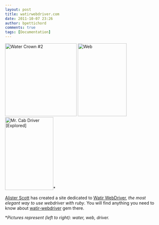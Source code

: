 ```yaml
---
layout: post
title: watirwebdriver.com
date: 2011-10-07 23:26
author: bpettichord
comments: true
tags: [Documentation]
---
```

<a href="http://www.flickr.com/photos/michaeljscott/3094068273/" title="Water Crown #2 by Michael Scott | scottphotographics.com, on Flickr"><img src="http://farm4.static.flickr.com/3090/3094068273_8422faa5f0_m.jpg" width="236" height="240" alt="Water Crown #2"></a> <a href="http://www.flickr.com/photos/johnkay/3182986643/" title="Web by Images by John 'K', on Flickr"><img src="http://farm4.static.flickr.com/3122/3182986643_b476b7b76c_m.jpg" width="161" height="240" alt="Web"></a> <a href="http://www.flickr.com/photos/thomasleuthard/5630775728/" title="Mr. Cab Driver [Explored] by 85mm.ch, on Flickr"><img src="http://farm6.static.flickr.com/5182/5630775728_079db5faff_m.jpg" width="159" height="240" alt="Mr. Cab Driver [Explored]"></a>*

<a href="http://watirmelon.com/">Alister Scott</a> has created a site dedicated to <a href="http://watirwebdriver.com/">Watir WebDriver</a>, <em>the most elegant way to use webdriver with ruby</em>. You will find anything you need to know about <a href="https://rubygems.org/gems/watir-webdriver">watir-webdriver</a> gem there.

*<em>Pictures represent (left to right): water, web, driver.</em>
